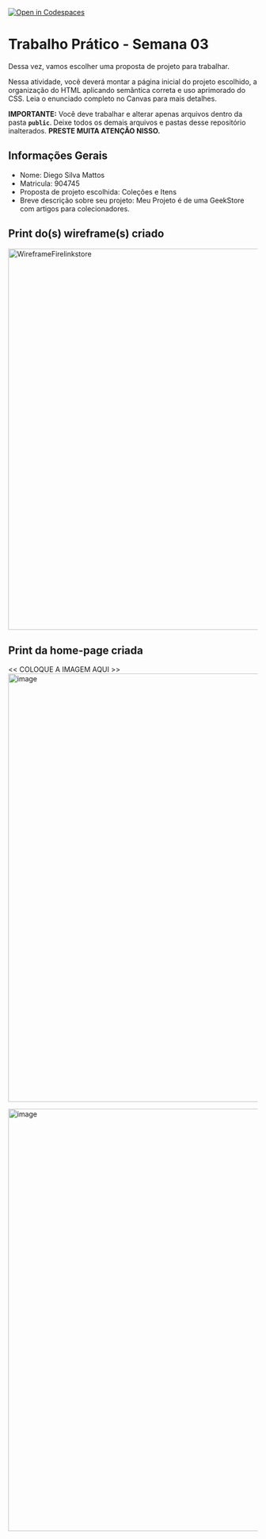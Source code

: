 [![Open in Codespaces](https://classroom.github.com/assets/launch-codespace-2972f46106e565e64193e422d61a12cf1da4916b45550586e14ef0a7c637dd04.svg)](https://classroom.github.com/open-in-codespaces?assignment_repo_id=20215224)
# Trabalho Prático - Semana 03

Dessa vez, vamos escolher uma proposta de projeto para trabalhar.

Nessa atividade, você deverá montar a página inicial do projeto escolhido, a organização do HTML aplicando semântica correta e uso aprimorado do CSS. Leia o enunciado completo no Canvas para mais detalhes.

**IMPORTANTE:** Você deve trabalhar e alterar apenas arquivos dentro da pasta **`public`**. Deixe todos os demais arquivos e pastas desse repositório inalterados. **PRESTE MUITA ATENÇÃO NISSO.**

## Informações Gerais

- Nome: Diego Silva Mattos 
- Matricula: 904745
- Proposta de projeto escolhida: Coleções e Itens
- Breve descrição sobre seu projeto: Meu Projeto é de uma GeekStore com artigos para colecionadores. 


## Print do(s) wireframe(s) criado

<img width="1366" height="768" alt="WireframeFirelinkstore" src="https://github.com/user-attachments/assets/c9e45904-c841-4734-aef9-cd5ffc475626"/>

## Print da home-page criada

<<  COLOQUE A IMAGEM AQUI >>
<img width="1600" height="863" alt="image" src="https://github.com/user-attachments/assets/449dfcc8-e9dd-48a8-bb29-f52772603faf" />

<img width="1600" height="851" alt="image" src="https://github.com/user-attachments/assets/b22d8352-4a41-4759-9036-31656b83a05b" />

